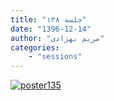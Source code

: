 ```yaml
---
title: "جلسه ۱۳۸"
date: "1396-12-14"
author: "مریم بهزادی"
categories:
    - "sessions"
---
```

[![poster135](../../img/poster138.jpg)](../../img/poster138.jpg)